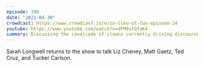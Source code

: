 ```yaml
---
episode: 399
date: "2021-04-30"
crowdcast: https://www.crowdcast.io/e/in-lieu-of-fun-episode-24
youtube: https://www.youtube.com/watch?v=dFM0stQfaK4
summary: Discussing the cavalcade of clowns currently driving discourse on the Right
---
```

Sarah Longwell returns to the show to talk Liz Cheney, Matt Gaetz, Ted Cruz, and Tucker Carlson.
